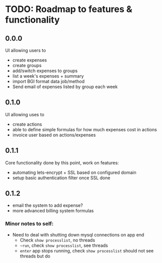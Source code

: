 TODO: Roadmap to features & functionality
========================================================================

## 0.0.0 

UI allowing users to

- create expenses 
- create groups 
- add/switch expenses to groups
- list a week's expenses + summary
- import BGI format data job/method
- Send email of expenses listed by group each week

## 0.1.0

UI allowing uses to 

- create actions
- able to define simple formulas for how much expenses cost in actions
- invoice user based on actions/expenses

## 0.1.1

Core functionality done by this point, work on features:

- automating lets-encrypt + SSL based on configured domain
- setup basic authentication filter once SSL done

## 0.1.2

- email the system to add expense?
- more advanced billing system formulas

[Handy post]:http://manuel.bernhardt.io/2014/04/23/a-handful-akka-techniques/

### Minor notes to self:

- Need to deal with shutting down mysql connections on app end
	- Check `show processlist`, no threads
	- `~run`, check `show processlist`, see threads
	- `enter` app stops running, check `show processlist` should not see threads but do
